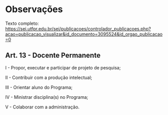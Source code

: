# Observações

Texto completo: https://sei.utfpr.edu.br/sei/publicacoes/controlador_publicacoes.php?acao=publicacao_visualizar&id_documento=3095524&id_orgao_publicacao=0

## Art. 13 - Docente Permanente

I - Propor, executar e participar de projeto de pesquisa;

II - Contribuir com a produção intelectual;

III - Orientar aluno do Programa;

IV - Ministrar disciplina(s) no Programa;

V - Colaborar com a administração.
